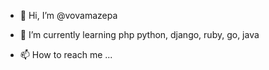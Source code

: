 - 👋 Hi, I’m @vovamazepa
- 🌱 I’m currently learning php python, django, ruby, go, java

- 📫 How to reach me ...

<!---
vovamazepa/vovamazepa is a ✨ special ✨ repository because its `README.md` (this file) appears on your GitHub profile.
You can click the Preview link to take a look at your changes.
--->
